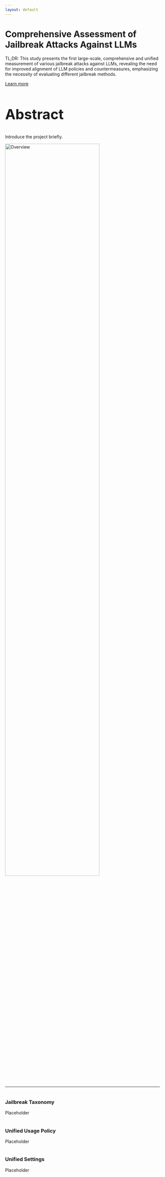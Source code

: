 ```yaml
---
layout: default
---
```


<link href="https://cdnjs.cloudflare.com/ajax/libs/font-awesome/6.1.1/css/all.min.css" rel="stylesheet">

<div class="header-container jumbotron">
    <div class="container">
        <h1>Comprehensive Assessment of Jailbreak Attacks Against LLMs</h1>
        <p>TL;DR: This study presents the first large-scale, comprehensive and unified measurement of various jailbreak attacks against LLMs, revealing the need for improved alignment of LLM policies and countermeasures, emphasizing the necessity of evaluating different jailbreak methods.</p>
        <p><a class="btn btn-primary btn-lg" href="https://arxiv.org/abs/2402.05668" role="button">Learn more</a></p>
    </div>
</div>

<div class="container">
    <div class="row">
        <div class="col-md-6">
            <h2 class="header-light regular-pad" style="font-size: 45px;">Abstract</h2>
              <p class="lead">Introduce the project briefly.</p>
        </div>
        <div class="col-md-6 text-center">
            <img src="{{ "/assets/img/overview.png" | relative_url }}" alt="Overview" class="img-responsive" width="78%">
        </div>
    </div>
    <hr>
    <div class="row">
        <div class="col-sm-4">
            <h1 class="text-center"><i class="fa-solid fa-sitemap" aria-hidden="true"></i></h1>
            <h3 class="text-center">Jailbreak Taxonomy</h3>
            <p>Placeholder
            </p>
        </div>
        <div class="col-sm-4">
            <h1 class="text-center"><i class="fa-solid fa-file-shield" aria-hidden="true"></i></h1>
            <h3 class="text-center">Unified Usage Policy</h3>
            <p>Placeholder</p>
        </div>
        <div class="col-sm-4">
            <h1 class="text-center"><i class="fa-solid fa-gears" aria-hidden="true"></i></h1>
            <h3 class="text-center">Unified Settings</h3>
            <p>Placeholder</p>
        </div>
    </div>
</div>
